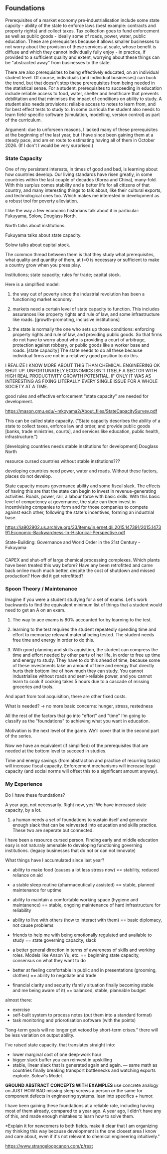 ## Foundations

Prerequisites of a market economy pre-industrialisation include some state capcity - ability of the state to enforce laws (best example: contracts and property rights) and collect taxes. Tax collection goes to fund enforcement as well as public goods - ideally some of roads, power, water, public education. These are prerequisites because it allows smaller businesses to not worry about the provision of these services at scale, whose benefit is diffuse and which they cannot individually fully enjoy - in practice, if provided to a sufficient quality and extent, worrying about these things can be "abstracted away" from businesses to the state.

There are also prerequisites to being effectively educated, on an individual student level. Of course, individuals (and individual businesses) can buck the trend, but that doesn't stop these prerequisites from being needed in the statistical sense. For a student, prerequisites to succeeding in education include reliable access to food, water, shelter and healthcare that prevents debilitation and that minimises the impact of conditions on ability to study. A student also needs provisions: reliable access to notes to learn from, and for best effect tests to study to. In some curricula the student also needs to learn field-specific software (simulation, modelling, version control) as part of the curriculum.

Argument: due to unforseen reasons, I lacked many of these prerequisites at the beginning of the last year, but I have since been gaining them at a steady pace, and am en route to estimating having all of them in October 2026. (If I don't I would be very surprised.)



### State Capacity

One of my persistent interests, in times of good and bad, is learning about how countries develop. Our living standards have risen greatly, in some countries within the last couple of decades (Korea and China), many-fold. With this surplus comes stability and a better life for all citizens of that country, and many interesting things to talk about, like their cultural exports, and technological ones too. Which makes me interested in development as a robust tool for poverty alleviation.

I like the way a few economic historians talk about it in particular: Fukuyama, Solow, Douglass North.

North talks about institutions. 

Fukuyama talks about state capacity.

Solow talks about capital stock.

The common thread between them is that they study what prerequisites, what quality and quantity of them, at t=0 is necessary or sufficient to make a country grow when you press play.


Institutions; state capacity; rules for trade; capital stock.

Here is a simplified model:

1. the way out of poverty since the industrial revolution has been a functioning market economy.

2. markets need a certain level of state capacity to function. This includes assurances like property rights and rule of law, and some infrastructure like roads. [growth-promoting, inclusive institutions]

3. the state is normally the one who sets up those conditions: enforcing property rights and rule of law, and providing public goods. So that firms do not have to worry about who is providing a court of arbitrage, protection against robbery, or public goods like a worker base and roads. [state capacity] The state needs to do all these because individual firms are not in a relatively good position to do this.






I REALIZE I KNOW MORE ABOUT THIS THAN CHEMICAL ENGINEERING OK SHUT UP. UNFORTUNATELY ECONOMICS ISN'T ITSELF A SECTOR WITH HIGH REAL PRODUCTIVITY GROWTH POTENTIAL. IF ONLY IT WAS AS INTERESTING AS FIXING LITERALLY EVERY SINGLE ISSUE FOR A WHOLE SOCIETY AT A TIME.






good rules and effective enforcement "state capacity" are needed for development.








https://mason.gmu.edu/~mkoyama2/About_files/StateCapacitySurvey.pdf

This can be called state capacity. ("State capacity describes the ability of a state to collect taxes, enforce law and order, and provide public goods [banks, trade ministries, courts], and services like education, public health, infrastructure.")



[developing countries needs stable institutions for development]
Douglass North

resource cursed countries without stable institutions???

developing countries need power, water and roads. Without these factors, places do not develop.

State capacity means governance ability and some fiscal slack. The effects of having this are that the state can begin to invest in revenue-generating activities. Roads, power, rail, a labour force with basic skills. With this basic level of competency at governance, the state can then invest in incentivising companies to form and for those companies to compete against each other, following the state's incentives, forming an industrial base.

https://ia902902.us.archive.org/33/items/in.ernet.dli.2015.147391/2015.147391.Economic-Backwardness-In-Historical-Perspective.pdf

State-Building: Governance and World Order in the 21st Century - Fukuyama 

###

CAPEX and shut-off of large chemical processing complexes. Which plants have been treated this way before? Have any been retrofitted and came back online much much better, despite the cost of shutdown and missed production? How did it get retrofitted?

### Spoon Theory / Maintenance

Imagine if you were a student studying for a set of exams. Let's work backwards to find the equivalent minimum list of things that a student would need to get an A on an exam. 

1. The way to ace exams is 80% accounted for by learning to the test.

2. learning to the test requires the student repeatedly spending time and effort to memorize relevant material being tested. The student needs free time and energy in order to do this.

3. With good planning and skills aquisition, the student can compress the time and effort needed by other parts of her life, in order to free up time and energy to study. They have to do this ahead of time, because  some of these investments take an amount of time and energy that directly hurts their bottom line of how much they can study. You cannot industrialise without roads and semi-reliable power, and you cannot learn to cook if cooking takes 5 hours due to a cascade of missing groceries and tools.

And apart from tool acquisition, there are other fixed costs.

What is needed?
-> no more basic concerns: hunger, stress, restedness



All the rest of the factors that go into "effort" and "time" I'm going to classify as the "foundations" to achieving what you want in education.

Motivation is the next level of the game. We'll cover that in the second part of the series. 



Now we have an equivalent (if simplified) of the prerequisites that are needed at the bottom level to succeed in studies.



Time and energy savings (from abstraction and practice of recurring tasks) will increase fiscal capacity. Enforcement mechanisms will increase legal capacity (and social norms will offset this to a significant amount anyway).

### My Experience

Do I have these foundations?

A year ago, not necessarily. Right now, yes! We have increased state capacity, by a lot.


1.  a human needs a set of foundations to sustain itself and generate enough slack that can be reinvested into education and skills practice. These two are seperate but connected.

I have been a resource cursed person. Finding early and middle education easy is not naturaly amenable to developing functioning governing institutions. (legacy businesses that do not or can not innovate)




What things have I accumulated since last year?

- ability to make food (causes a lot less stress now) == stability, reduced reliance on aid

- a stable sleep routine (pharmaceutically assisted) == stable, planned maintenance for uptime
- ability to maintain a comfortable working space (hygiene and maintanence) == stable, ongoing maintenance of hard infrastructure for reliability

- ability to live with others (how to interact with them) == basic diplomacy, not cause problems

- friends to help me with being emotionally regulated and available to study == state governing capacity, slack

- a better general direction in terms of awareness of skills and working roles. Models like Anson Yu, etc. == beginning state capacity, consensus on what they want to do

- better at feeling comfortable in public and in presentations (grooming, clothes) == ability to negotiate and trade
- financial clarity and security (family situation finally becoming stable and me being aware of it) == balanced, stable, plannable budget



almost there:
- exercise
- self-built system to process notes (put them into a standard format)
- task monitoring and priorotisation software (with the points)


"long-term goals will no longer get vetoed by short-term crises." there will be less variation on output ability.

I've raised state capacity. that translates straight into:
- lower marginal cost of one deep‑work hour
- bigger slack buffer you can reinvest in upskilling
- stable, linear slack that is generated again and again. — same math as countries finally breaking transport bottlenecks and watching exports explode. Solow's Model.
    

**GROUND ABSTRACT CONCEPTS WITH EXAMPLES**
use concrete analogy on JUST HOW BAD missing sleep screws a person *or* the same for component defects in engineering systems. lean into specifics + humor.



I have been gaining these foundations at a reliable rate, including having most of them already, compared  to a year ago. A year ago, I didn't have any of this, and made enough mistakes to learn how to solve them.



*Explain it for newcomers to both fields. make it clear that I am organizing my thinking this way because development is the one closest area I know and care about, even if it's not relevant to chemical engineering intuitively."


https://www.strangeloopcanon.com/p/rest
